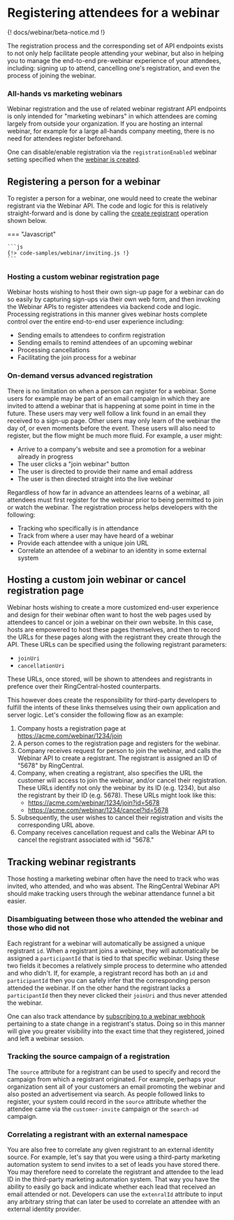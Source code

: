 # Registering attendees for a webinar

{! docs/webinar/beta-notice.md !}

The registration process and the corresponding set of API endpoints exists to not only help facilitate people attending your webinar, but also in helping you to manage the end-to-end pre-webinar experience of your attendees, including: signing up to attend, cancelling one's registration, and even the process of joining the webinar. 

### All-hands vs marketing webinars

Webinar registration and the use of related webinar registrant API endpoints is only intended for "marketing webinars" in which attendees are coming largely from outside your organization. If you are hosting an internal webinar, for example for a large all-hands company meeting, there is no need for attendees register beforehand. 

One can disable/enable registration via the `registrationEnabled` webinar setting specified when the [webinar is created](../creation/).

## Registering a person for a webinar

To register a person for a webinar, one would need to create the webinar registrant via the Webinar API. The code and logic for this is relatively straight-forward and is done by calling the [create registrant](https://developers.ringcentral.com/api-reference/Registrants/rcwRegCreateRegistrant) operation shown below. 

=== "Javascript"

    ```js
    {!> code-samples/webinar/inviting.js !}
    ```

### Hosting a custom webinar registration page

Webinar hosts wishing to host their own sign-up page for a webinar can do so easily by capturing sign-ups via their own web form, and then invoking the Webinar APIs to register attendees via backend code and logic. Processing registrations in this manner gives webinar hosts complete control over the entire end-to-end user experience including:

* Sending emails to attendees to confirm registration
* Sending emails to remind attendees of an upcoming webinar
* Processing cancellations
* Facilitating the join process for a webinar

### On-demand versus advanced registration

There is no limitation on when a person can register for a webinar. Some users for example may be part of an email campaign in which they are invited to attend a webinar that is happening at some point in time in the future. These users may very well follow a link found in an email they received to a sign-up page. Other users may only learn of the webinar the day of, or even moments before the event. These users will also need to register, but the flow might be much more fluid. For example, a user might:

* Arrive to a company's website and see a promotion for a webinar already in progress
* The user clicks a "join webinar" button 
* The user is directed to provide their name and email address
* The user is then directed straight into the live webinar

Regardless of how far in advance an attendees learns of a webinar, all attendees must first register for the webinar prior to being permitted to join or watch the webinar. The registration process helps developers with the following:

* Tracking who specifically is in attendance
* Track from where a user may have heard of a webinar
* Provide each attendee with a unique join URL
* Correlate an attendee of a webinar to an identity in some external system

## Hosting a custom join webinar or cancel registration page

Webinar hosts wishing to create a more customized end-user experience and design for their webinar often want to host the web pages used by attendees to cancel or join a webinar on their own website. In this case, hosts are empowered to host these pages themselves, and then to record the URLs for these pages along with the registrant they create through the API. These URLs can be specified using the following registrant parameters:

* `joinUri`
* `cancellationUri`

These URLs, once stored, will be shown to attendees and registrants in prefence over their RingCentral-hosted counterparts. 

This however does create the responsibility for third-party developers to fulfill the intents of these links themselves using their own application and server logic. Let's consider the following flow as an example:

1. Company hosts a registration page at https://acme.com/webinar/1234/join
2. A person comes to the registration page and registers for the webinar. 
3. Company receives request for person to join the webinar, and calls the Webinar API to create a registrant. The registrant is assigned an ID of "5678" by RingCentral.
4. Company, when creating a registrant, also specifies the URL the customer will access to join the webinar, and/or cancel their registration. These URLs identify not only the webinar by its ID (e.g. 1234), but also the registrant by their ID (e.g. 5678). These URLs might look like this:
   * https://acme.com/webinar/1234/join?id=5678
   * https://acme.com/webinar/1234/cancel?id=5678
5. Subsequently, the user wishes to cancel their registration and visits the corresponding URL above.
6. Company receives cancellation request and calls the Webinar API to cancel the registrant associated with id "5678."

## Tracking webinar registrants

Those hosting a marketing webinar often have the need to track who was invited, who attended, and who was absent. The RingCentral Webinar API should make tracking users through the webinar attendance funnel a bit easier. 

### Disambiguating between those who attended the webinar and those who did not

Each registrant for a webinar will automatically be assigned a unique registrant `id`. When a registrant joins a webinar, they will automatically be assigned a `participantId` that is tied to that specific webinar. Using these two fields it becomes a relatively simple process to determine who attended and who didn't. If, for example, a registrant record has both an `id` and `participantId` then you can safely infer that the corresponding person attended the webinar. If on the other hand the registrant lacks a `participantId` then they never clicked their `joinUri` and thus never attended the webinar. 

One can also track attendance by [subscribing to a webinar webhook](../events/) pertaining to a state change in a registrant's status. Doing so in this manner will give you greater visibility into the exact time that they registered, joined and left a webinar session. 

### Tracking the source campaign of a registration

The `source` attribute for a registrant can be used to specify and record the campaign from which a registrant originated. For example, perhaps your organization sent all of your customers an email promoting the webinar and also posted an advertisement via search. As people followed links to register, your system could record in the `source` attribute whether the attendee came via the `customer-invite` campaign or the `search-ad` campaign. 

### Correlating a registrant with an external namespace

You are also free to correlate any given registrant to an external identity source. For example, let's say that you were using a third-party marketing automation system to send invites to a set of leads you have stored there. You may therefore need to correlate the registrant and attendee to the lead ID in the third-party marketing automation system. That way you have the ability to easily go back and indicate whether each lead that received an email attended or not. Developers can use the `extenralId` attribute to input any arbitrary string that can later be used to correlate an attendee with an external identity provider. 
